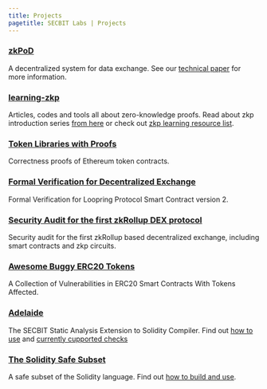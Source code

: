 ```yaml
---
title: Projects
pagetitle: SECBIT Labs | Projects
---
```


### [zkPoD](https://github.com/sec-bit/zkPoD-node)

A decentralized system for data exchange. See our [technical paper](https://sec-bit.github.io/zkPoD-node/paper.pdf) for more information.

### [learning-zkp](https://github.com/sec-bit/learning-zkp)

Articles, codes and tools all about zero-knowledge proofs. Read about zkp introduction series [from here](https://github.com/sec-bit/learning-zkp/blob/master/zkp-intro/1/zkp-back.md) or check out [zkp learning resource list](https://github.com/sec-bit/learning-zkp/blob/master/zkp-resource-list.md).

### [Token Libraries with Proofs](https://github.com/sec-bit/tokenlibs-with-proofs)

Correctness proofs of Ethereum token contracts.

### [Formal Verification for Decentralized Exchange](https://github.com/sec-bit/loopring-protocol2-verification)

Formal Verification for Loopring Protocol Smart Contract version 2.

### [Security Audit for the first zkRollup DEX protocol](https://github.com/Loopring/protocols/tree/d528ab83c9934a4d54e4a3ceefa20ba7908ebe25/packages/loopring_v3/security_audit)

Security audit for the first zkRollup based decentralized exchange, including smart contracts and zkp circuits.

### [Awesome Buggy ERC20 Tokens](https://github.com/sec-bit/awesome-buggy-erc20-tokens)

A Collection of Vulnerabilities in ERC20 Smart Contracts With Tokens Affected.

### [Adelaide](https://github.com/sec-bit/adelaide)

The SECBIT Static Analysis Extension to Solidity Compiler. Find out [how to use](https://github.com/sec-bit/adelaide/blob/secbit-ssae/README.secbit.md) and [currently cupported checks](https://github.com/sec-bit/vscode-secbit-ssae#currently-supported-checks)

### [The Solidity Safe Subset](https://github.com/sec-bit/solidity-safe-subset)

A safe subset of the Solidity language. Find out [how to build and use](https://github.com/sec-bit/solidity-safe-subset/blob/master/README.secbit.md).